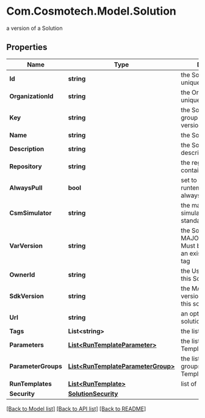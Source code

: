 # Com.Cosmotech.Model.Solution
a version of a Solution

## Properties

Name | Type | Description | Notes
------------ | ------------- | ------------- | -------------
**Id** | **string** | the Solution version unique identifier | [optional] [readonly] 
**OrganizationId** | **string** | the Organization unique identifier | [optional] [readonly] 
**Key** | **string** | the Solution key which group Solution versions | [optional] 
**Name** | **string** | the Solution name | [optional] 
**Description** | **string** | the Solution description | [optional] 
**Repository** | **string** | the registry repository containing the image | [optional] 
**AlwaysPull** | **bool** | set to true if the runtemplate wants to always pull the image | [optional] [default to false]
**CsmSimulator** | **string** | the main Cosmo Tech simulator name used in standard Run Template | [optional] 
**VarVersion** | **string** | the Solution version MAJOR.MINOR.PATCH. Must be aligned with an existing repository tag | [optional] 
**OwnerId** | **string** | the User id which own this Solution | [optional] [readonly] 
**SdkVersion** | **string** | the MAJOR.MINOR version used to build this solution | [optional] 
**Url** | **string** | an optional URL link to solution page | [optional] 
**Tags** | **List&lt;string&gt;** | the list of tags | [optional] 
**Parameters** | [**List&lt;RunTemplateParameter&gt;**](RunTemplateParameter.md) | the list of Run Template Parameters | [optional] 
**ParameterGroups** | [**List&lt;RunTemplateParameterGroup&gt;**](RunTemplateParameterGroup.md) | the list of parameters groups for the Run Templates | [optional] 
**RunTemplates** | [**List&lt;RunTemplate&gt;**](RunTemplate.md) | list of Run Template | [optional] 
**Security** | [**SolutionSecurity**](SolutionSecurity.md) |  | [optional] 

[[Back to Model list]](../README.md#documentation-for-models) [[Back to API list]](../README.md#documentation-for-api-endpoints) [[Back to README]](../README.md)

